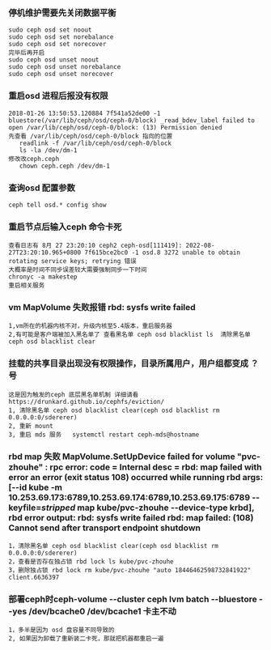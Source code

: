 ### 停机维护需要先关闭数据平衡
    sudo ceph osd set noout
    sudo ceph osd set norebalance
    sudo ceph osd set norecover
    完毕后再开启
    sudo ceph osd unset noout
    sudo ceph osd unset norebalance
    sudo ceph osd unset norecover

### 重启osd 进程后报没有权限
    2018-01-26 13:50:53.120884 7f541a52de00 -1 bluestore(/var/lib/ceph/osd/ceph-0/block) _read_bdev_label failed to open /var/lib/ceph/osd/ceph-0/block: (13) Permission denied
    先查看 /var/lib/ceph/osd/ceph-0/block 指向的位置
       readlink -f /var/lib/ceph/osd/ceph-0/block
       ls -la /dev/dm-1
    修改改ceph.ceph
       chown ceph.ceph /dev/dm-1

### 查询osd 配置参数
    ceph tell osd.* config show
    
### 重启节点后输入ceph 命令卡死
    查看日志有 8月 27 23:20:10 ceph2 ceph-osd[111419]: 2022-08-27T23:20:10.965+0800 7f615bce2bc0 -1 osd.8 3272 unable to obtain rotating service keys; retrying 错误 
    大概率是时间不同步误差较大需要强制同步一下时间
    chronyc -a makestep
    重启相关服务
    
### vm MapVolume 失败报错 rbd: sysfs write failed
    1,vm所在的机器内核不对，升级内核至5.4版本，重启服务器
    2,有可能是客户端被加入黑名单了 查看黑名单 ceph osd blacklist ls  清除黑名单 ceph osd blacklist clear

### 挂载的共享目录出现没有权限操作，目录所属用户，用户组都变成 ？号
    这是因为触发的ceph 底层黑名单机制 详细请看 https://drunkard.github.io/cephfs/eviction/
    1, 清除黑名单 ceph osd blacklist clear(ceph osd blacklist rm 0.0.0.0:0/sdererer)
    2, 重新 mount 
    3, 重启 mds 服务   systemctl restart ceph-mds@hostname
    
### rbd map 失败 MapVolume.SetUpDevice failed for volume "pvc-zhouhe" : rpc error: code = Internal desc = rbd: map failed with error an error (exit status 108) occurred while running rbd args: [--id kube -m 10.253.69.173:6789,10.253.69.174:6789,10.253.69.175:6789 --keyfile=***stripped*** map kube/pvc-zhouhe --device-type krbd], rbd error output: rbd: sysfs write failed rbd: map failed: (108) Cannot send after transport endpoint shutdown
    1，清除黑名单 ceph osd blacklist clear(ceph osd blacklist rm 0.0.0.0:0/sdererer)
    2，查看是否存在独占锁 rbd lock ls kube/pvc-zhouhe
    3，删除独占锁 rbd lock rm kube/pvc-zhouhe "auto 18446462598732841922" client.6636397


### 部署ceph时ceph-volume --cluster ceph lvm batch  --bluestore  --yes /dev/bcache0 /dev/bcache1 卡主不动
    1，多半是因为 osd 盘容量不同导致的
    2, 如果因为卸载了重新装二卡死，那就把机器都重启一遍
